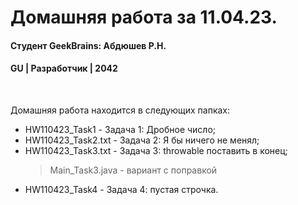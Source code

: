 # Домашняя работа за 11.04.23.
#### Студент GeekBrains: Абдюшев Р.Н.
#### GU | Разработчик | 2042
<br>

Домашняя работа находится в следующих папках:
* HW110423_Task1 - Задача 1: Дробное число;
* HW110423_Task2.txt - Задача 2: Я бы ничего не менял;
* HW110423_Task3.txt - Задача 3: throwable поставить в конец;
   > Main_Task3.java - вариант с поправкой<br>
* HW110423_Task4 - Задача 4: пустая строчка.

